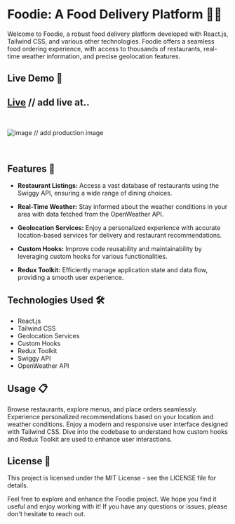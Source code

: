 # Foodie: A Food Delivery Platform 🍔🍕

Welcome to Foodie, a robust food delivery platform developed with React.js, Tailwind CSS, and various other technologies. Foodie offers a seamless food ordering experience, with access to thousands of restaurants, real-time weather information, and precise geolocation features.

## Live Demo 🚀

## [Live]() // add live at..

<br>

![image]() // add production image

</br>

## Features 🌟

- **Restaurant Listings:** Access a vast database of restaurants using the Swiggy API, ensuring a wide range of dining choices.

- **Real-Time Weather:** Stay informed about the weather conditions in your area with data fetched from the OpenWeather API.

- **Geolocation Services:** Enjoy a personalized experience with accurate location-based services for delivery and restaurant recommendations.

- **Custom Hooks:** Improve code reusability and maintainability by leveraging custom hooks for various functionalities.

- **Redux Toolkit:** Efficiently manage application state and data flow, providing a smooth user experience.

## Technologies Used 🛠️

- React.js
- Tailwind CSS
- Geolocation Services
- Custom Hooks
- Redux Toolkit
- Swiggy API
- OpenWeather API

## Usage 📋

Browse restaurants, explore menus, and place orders seamlessly.
Experience personalized recommendations based on your location and weather conditions.
Enjoy a modern and responsive user interface designed with Tailwind CSS.
Dive into the codebase to understand how custom hooks and Redux Toolkit are used to enhance user interactions.

## License 📝

This project is licensed under the MIT License - see the LICENSE file for details.

Feel free to explore and enhance the Foodie project. We hope you find it useful and enjoy working with it! If you have any questions or issues, please don't hesitate to reach out.
